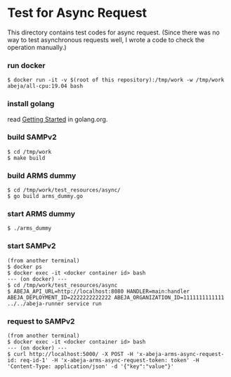 # Test for Async Request

This directory contains test codes for async request.
(Since there was no way to test asynchronous requests well, I wrote a code to check the operation manually.)

### run docker

```
$ docker run -it -v $(root of this repository):/tmp/work -w /tmp/work abeja/all-cpu:19.04 bash
```

### install golang

read [Getting Started](https://golang.org/doc/install) in golang.org.

### build SAMPv2

```
$ cd /tmp/work
$ make build
```

### build ARMS dummy

```
$ cd /tmp/work/test_resources/async/
$ go build arms_dummy.go
```

### start ARMS dummy

```
$ ./arms_dummy
```

### start SAMPv2

```
(from another terminal)
$ docker ps
$ docker exec -it <docker container id> bash
--- (on docker) ---
$ cd /tmp/work/test_resources/async
$ ABEJA_API_URL=http://localhost:8080 HANDLER=main:handler ABEJA_DEPLOYMENT_ID=2222222222222 ABEJA_ORGANIZATION_ID=1111111111111 ../../abeja-runner service run
```

### request to SAMPv2

```
(from another terminal)
$ docker exec -it <docker container id> bash
--- (on docker) ---
$ curl http://localhost:5000/ -X POST -H 'x-abeja-arms-async-request-id: req-id-1' -H 'x-abeja-arms-async-request-token: token' -H 'Content-Type: application/json' -d '{"key":"value"}'
```
